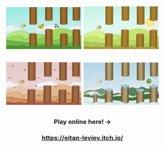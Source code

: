 <h1 align="center">
  <p align="center">
 <img src="images/spring.jpeg" width="200"/>
 <img src="images/summer.jpeg" width="200"/>
<p align="center">
 <img src="images/fall.jpeg" width="200"/>
<img src="images/winter.jpeg" width="200"/>
</p>

  </h1>
<h3 align="center">  
  
Play online here!   ->

  </h1>
<h3 align="center">  
  
https://eitan-leviev.itch.io/

  </h3> 
